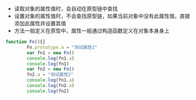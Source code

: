* 读取对象的属性值时，会自动在原型链中查找
* 设置对象的属性值时，不会查找原型链，如果当前对象中没有此属性值，直接添加此属性并设置其值
* 方法一般定义在原型中，属性一般通过构造函数定义在对象本身身上
```js
function Fn(){}
		Fn.prototype.a = "测试属性1"
		var fn1 = new Fn()
		console.log(fn1.a)
		console.log(fn1)
		var fn2 = new Fn()
		fn2.a = "测试属性2"
		console.log(fn1.a)
		console.log(fn2.a)
		console.log(fn2)
```